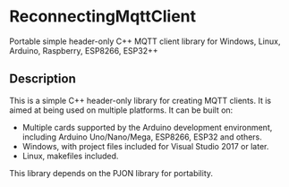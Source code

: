 # ReconnectingMqttClient
Portable simple header-only C++ MQTT client library for Windows, Linux, Arduino, Raspberry, ESP8266, ESP32++

## Description
This is a simple C++ header-only library for creating MQTT clients.
It is aimed at being used on multiple platforms. It can be built on:
* Multiple cards supported by the Arduino development environment, including Arduino Uno/Nano/Mega, ESP8266, ESP32 and others.
* Windows, with project files included for Visual Studio 2017 or later.
* Linux, makefiles included.

This library depends on the PJON library for portability.



